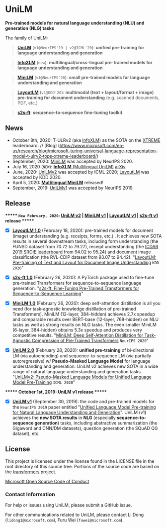# UniLM
**Pre-trained models for natural language understanding (NLU) and generation (NLG) tasks**

The family of UniLM:
> [**UniLM**](https://github.com/microsoft/unilm/tree/master/unilm) (```v1@NeurIPS'19 | v2@ICML'20```): **unified pre-training for language understanding and generation**

>  [**InfoXLM**](https://github.com/microsoft/unilm/tree/master/infoxlm) (```new```): **multilingual/cross-lingual pre-trained models for language understanding and generation**

>  [**MiniLM**](https://github.com/microsoft/unilm/tree/master/minilm) (```v1@NeurIPS'20```): **small pre-trained models for language understanding and generation**

>[**LayoutLM**](https://github.com/microsoft/unilm/tree/master/layoutlm) (```v1@KDD'20```): **multimodal (text + layout/format + image) pre-training for document understanding** (e.g. scanned documents, PDF, etc.)

>  [**s2s-ft**](https://github.com/microsoft/unilm/tree/master/s2s-ft): **sequence-to-sequence fine-tuning toolkit**

## News
- October 8th, 2020: T-ULRv2 (aka [InfoXLM](https://arxiv.org/abs/2007.07834)) as the SOTA on the [XTREME](https://sites.research.google/xtreme) leaderboard. // [Blog] (https://www.microsoft.com/en-us/research/blog/microsoft-turing-universal-language-representation-model-t-ulrv2-tops-xtreme-leaderboard/)
- September, 2020: [MiniLM](https://github.com/microsoft/unilm/tree/master/minilm) was accepted by NeurIPS 2020.
- July 16, 2020 (```NEW```): [**InfoXLM** (Multilingual UniLM)](https://github.com/microsoft/unilm/tree/master/infoxlm) [arXiv](https://arxiv.org/pdf/2007.07834.pdf)
- June, 2020: [UniLMv2](https://github.com/microsoft/unilm/tree/master/unilm) was accepted by ICML 2020; [LayoutLM](https://github.com/microsoft/unilm/tree/master/layoutlm) was accepted by KDD 2020.
- April 5, 2020: [**Multilingual MiniLM**](https://github.com/microsoft/unilm/tree/master/minilm) released!
- September, 2019: [UniLMv1](https://github.com/microsoft/unilm/tree/master/unilm-v1) was accepted by NeurIPS 2019.

## Release

**\*\*\*\*\* ```New February, 2020```: [UniLM v2](https://github.com/microsoft/unilm/tree/master/unilm) | [MiniLM v1](https://github.com/microsoft/unilm/tree/master/minilm) | [LayoutLM v1](https://github.com/microsoft/unilm/tree/master/layoutlm) | [s2s-ft v1](https://github.com/microsoft/unilm/tree/master/s2s-ft) release \*\*\*\*\***

- [x] [**LayoutLM 1.0**](https://github.com/microsoft/unilm/tree/master/layoutlm) (February 18, 2020): pre-trained models for document (image) understanding (e.g. receipts, forms, etc.) . It achieves new SOTA results in several downstream tasks, including form understanding (the FUNSD dataset from 70.72 to 79.27), receipt understanding (the [ICDAR 2019 SROIE leaderboard](https://rrc.cvc.uab.es/?ch=13&com=evaluation&task=3) from 94.02 to 95.24) and document image classification (the RVL-CDIP dataset from 93.07 to 94.42). "[LayoutLM: Pre-training of Text and Layout for Document Image Understanding](https://arxiv.org/abs/1912.13318) ```KDD 2020```"
- [x] [**s2s-ft 1.0**](https://github.com/microsoft/unilm/tree/master/s2s-ft) (February 26, 2020): A PyTorch package used to fine-tune pre-trained Transformers for sequence-to-sequence language generation. "[s2s-ft: Fine-Tuning Pre-Trained Transformers for Sequence-to-Sequence Learning](#)"
- [x] [**MiniLM 1.0**](https://github.com/microsoft/unilm/tree/master/minilm) (February 26, 2020): deep self-attention distillation is all you need (for task-agnostic knowledge distillation of pre-trained Transformers). MiniLM (12-layer, 384-hidden) achieves 2.7x speedup and comparable results over BERT-base (12-layer, 768-hidden) on NLU tasks as well as strong results on NLG tasks. The even smaller MiniLM (6-layer, 384-hidden) obtains 5.3x speedup and produces very competitive results. "[MiniLM: Deep Self-Attention Distillation for Task-Agnostic Compression of Pre-Trained Transformers](https://arxiv.org/abs/2002.10957) ```NeurIPS 2020```"
- [x] [**UniLM 2.0**](https://github.com/microsoft/unilm/tree/master/unilm) (February 28, 2020): **unified pre-training** of bi-directional LM (via autoencoding) and sequence-to-sequence LM (via partially autoregressive) w/ **Pseudo-Masked Language Model** for language understanding and generation. UniLM v2 achieves new SOTA in a wide range of natural language understanding and generation tasks. "[UniLMv2: Pseudo-Masked Language Models for Unified Language Model Pre-Training](https://arxiv.org/abs/2002.12804) ```ICML 2020```"



**\*\*\*\*\* October 1st, 2019: UniLM v1 release \*\*\*\*\***

- [x] [**UniLM v1**](https://github.com/microsoft/unilm/tree/master/unilm-v1) (September 30, 2019): the code and pre-trained models for the ```NeurIPS 2019``` paper entitled "[Unified Language Model Pre-training for Natural Language Understanding and Generation](https://arxiv.org/abs/1905.03197)". UniLM (v1) achieves the **new SOTA results** in **NLG** (especially **sequence-to-sequence generation**) tasks, including abstractive summarization (the Gigaword and CNN/DM datasets), question generation (the SQuAD QG dataset), etc. 

## License
This project is licensed under the license found in the LICENSE file in the root directory of this source tree.
Portions of the source code are based on the [transformers](https://github.com/huggingface/transformers) project.

[Microsoft Open Source Code of Conduct](https://opensource.microsoft.com/codeofconduct)

### Contact Information

For help or issues using UniLM, please submit a GitHub issue.

For other communications related to UniLM, please contact Li Dong (`lidong1@microsoft.com`), Furu Wei (`fuwei@microsoft.com`).

